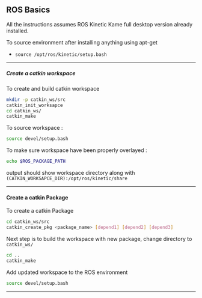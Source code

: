 ## ROS Basics
All the instructions assumes ROS Kinetic Kame full desktop version already installed.

To source environment after installing anything using apt-get
- `source /opt/ros/kinetic/setup.bash`

---

##### Create a catkin workspace
To create and build catkin workspace
```bash
mkdir -p catkin_ws/src
catkin_init_worksapce
cd catkin_ws/
catkin_make
```

To source workspace :
```bash
source devel/setup.bash
```

To make sure workspace have been properly overlayed :
```bash
echo $ROS_PACKAGE_PATH
```
output should show workspace directory along with `(CATKIN_WORKSAPCE_DIR):/opt/ros/kinetic/share`

---

#### Create a catkin Package
To create a catkin Package
```bash
cd catkin_ws/src
catkin_create_pkg <package_name> [depend1] [depend2] [depend3]
```
Next step is to build the workspace with new package, change directory to `catkin_ws/`
```bash
cd ..
catkin_make
```
Add updated workspace to the ROS environment
```bash
source devel/setup.bash
```

---

